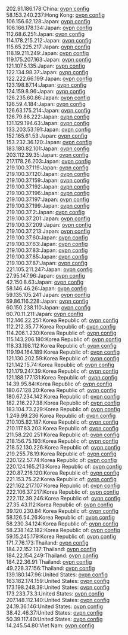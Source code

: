 202.91.186.178:China: [ovpn config](vpn/202_91_186_178.ovpn)  
58.153.240.237:Hong Kong: [ovpn config](vpn/58_153_240_237.ovpn)  
106.156.62.128:Japan: [ovpn config](vpn/106_156_62_128.ovpn)  
106.166.178.134:Japan: [ovpn config](vpn/106_166_178_134.ovpn)  
112.68.6.251:Japan: [ovpn config](vpn/112_68_6_251.ovpn)  
114.178.215.212:Japan: [ovpn config](vpn/114_178_215_212.ovpn)  
115.65.225.217:Japan: [ovpn config](vpn/115_65_225_217.ovpn)  
118.19.211.249:Japan: [ovpn config](vpn/118_19_211_249.ovpn)  
119.175.207.163:Japan: [ovpn config](vpn/119_175_207_163.ovpn)  
121.107.5.135:Japan: [ovpn config](vpn/121_107_5_135.ovpn)  
122.134.98.37:Japan: [ovpn config](vpn/122_134_98_37.ovpn)  
122.222.66.199:Japan: [ovpn config](vpn/122_222_66_199.ovpn)  
123.198.87.14:Japan: [ovpn config](vpn/123_198_87_14.ovpn)  
124.159.8.96:Japan: [ovpn config](vpn/124_159_8_96.ovpn)  
126.235.60.86:Japan: [ovpn config](vpn/126_235_60_86.ovpn)  
126.59.4.184:Japan: [ovpn config](vpn/126_59_4_184.ovpn)  
126.63.175.214:Japan: [ovpn config](vpn/126_63_175_214.ovpn)  
126.79.86.222:Japan: [ovpn config](vpn/126_79_86_222.ovpn)  
131.129.194.63:Japan: [ovpn config](vpn/131_129_194_63.ovpn)  
133.203.53.191:Japan: [ovpn config](vpn/133_203_53_191.ovpn)  
152.165.61.53:Japan: [ovpn config](vpn/152_165_61_53.ovpn)  
153.232.36.120:Japan: [ovpn config](vpn/153_232_36_120.ovpn)  
183.180.82.101:Japan: [ovpn config](vpn/183_180_82_101.ovpn)  
203.112.39.35:Japan: [ovpn config](vpn/203_112_39_35.ovpn)  
217.178.26.203:Japan: [ovpn config](vpn/217_178_26_203.ovpn)  
219.100.37.119:Japan: [ovpn config](vpn/219_100_37_119.ovpn)  
219.100.37.120:Japan: [ovpn config](vpn/219_100_37_120.ovpn)  
219.100.37.159:Japan: [ovpn config](vpn/219_100_37_159.ovpn)  
219.100.37.192:Japan: [ovpn config](vpn/219_100_37_192.ovpn)  
219.100.37.196:Japan: [ovpn config](vpn/219_100_37_196.ovpn)  
219.100.37.197:Japan: [ovpn config](vpn/219_100_37_197.ovpn)  
219.100.37.199:Japan: [ovpn config](vpn/219_100_37_199.ovpn)  
219.100.37.2:Japan: [ovpn config](vpn/219_100_37_2.ovpn)  
219.100.37.201:Japan: [ovpn config](vpn/219_100_37_201.ovpn)  
219.100.37.209:Japan: [ovpn config](vpn/219_100_37_209.ovpn)  
219.100.37.213:Japan: [ovpn config](vpn/219_100_37_213.ovpn)  
219.100.37.60:Japan: [ovpn config](vpn/219_100_37_60.ovpn)  
219.100.37.63:Japan: [ovpn config](vpn/219_100_37_63.ovpn)  
219.100.37.83:Japan: [ovpn config](vpn/219_100_37_83.ovpn)  
219.100.37.85:Japan: [ovpn config](vpn/219_100_37_85.ovpn)  
219.100.37.87:Japan: [ovpn config](vpn/219_100_37_87.ovpn)  
221.105.211.247:Japan: [ovpn config](vpn/221_105_211_247.ovpn)  
27.95.147.96:Japan: [ovpn config](vpn/27_95_147_96.ovpn)  
42.150.8.63:Japan: [ovpn config](vpn/42_150_8_63.ovpn)  
58.146.46.26:Japan: [ovpn config](vpn/58_146_46_26.ovpn)  
59.135.105.241:Japan: [ovpn config](vpn/59_135_105_241.ovpn)  
59.86.116.228:Japan: [ovpn config](vpn/59_86_116_228.ovpn)  
60.150.238.110:Japan: [ovpn config](vpn/60_150_238_110.ovpn)  
60.70.11.211:Japan: [ovpn config](vpn/60_70_11_211.ovpn)  
112.146.22.251:Korea Republic of: [ovpn config](vpn/112_146_22_251.ovpn)  
112.212.35.77:Korea Republic of: [ovpn config](vpn/112_212_35_77.ovpn)  
114.206.1.230:Korea Republic of: [ovpn config](vpn/114_206_1_230.ovpn)  
115.143.206.180:Korea Republic of: [ovpn config](vpn/115_143_206_180.ovpn)  
118.33.198.112:Korea Republic of: [ovpn config](vpn/118_33_198_112.ovpn)  
119.194.164.189:Korea Republic of: [ovpn config](vpn/119_194_164_189.ovpn)  
121.130.202.59:Korea Republic of: [ovpn config](vpn/121_130_202_59.ovpn)  
121.142.15.74:Korea Republic of: [ovpn config](vpn/121_142_15_74.ovpn)  
121.179.247.39:Korea Republic of: [ovpn config](vpn/121_179_247_39.ovpn)  
121.188.177.131:Korea Republic of: [ovpn config](vpn/121_188_177_131.ovpn)  
14.39.95.84:Korea Republic of: [ovpn config](vpn/14_39_95_84.ovpn)  
180.67.128.20:Korea Republic of: [ovpn config](vpn/180_67_128_20.ovpn)  
180.67.234.142:Korea Republic of: [ovpn config](vpn/180_67_234_142.ovpn)  
182.216.227.38:Korea Republic of: [ovpn config](vpn/182_216_227_38.ovpn)  
183.104.73.229:Korea Republic of: [ovpn config](vpn/183_104_73_229.ovpn)  
1.249.99.236:Korea Republic of: [ovpn config](vpn/1_249_99_236.ovpn)  
210.105.82.187:Korea Republic of: [ovpn config](vpn/210_105_82_187.ovpn)  
210.117.83.203:Korea Republic of: [ovpn config](vpn/210_117_83_203.ovpn)  
211.58.220.251:Korea Republic of: [ovpn config](vpn/211_58_220_251.ovpn)  
218.156.75.193:Korea Republic of: [ovpn config](vpn/218_156_75_193.ovpn)  
218.52.130.226:Korea Republic of: [ovpn config](vpn/218_52_130_226.ovpn)  
219.255.78.19:Korea Republic of: [ovpn config](vpn/219_255_78_19.ovpn)  
220.122.57.74:Korea Republic of: [ovpn config](vpn/220_122_57_74.ovpn)  
220.124.165.213:Korea Republic of: [ovpn config](vpn/220_124_165_213.ovpn)  
220.87.216.120:Korea Republic of: [ovpn config](vpn/220_87_216_120.ovpn)  
221.153.75.22:Korea Republic of: [ovpn config](vpn/221_153_75_22.ovpn)  
221.162.217.107:Korea Republic of: [ovpn config](vpn/221_162_217_107.ovpn)  
222.106.37.217:Korea Republic of: [ovpn config](vpn/222_106_37_217.ovpn)  
222.112.39.246:Korea Republic of: [ovpn config](vpn/222_112_39_246.ovpn)  
27.35.43.112:Korea Republic of: [ovpn config](vpn/27_35_43_112.ovpn)  
39.120.230.84:Korea Republic of: [ovpn config](vpn/39_120_230_84.ovpn)  
58.126.54.26:Korea Republic of: [ovpn config](vpn/58_126_54_26.ovpn)  
58.230.34.124:Korea Republic of: [ovpn config](vpn/58_230_34_124.ovpn)  
58.238.142.182:Korea Republic of: [ovpn config](vpn/58_238_142_182.ovpn)  
59.15.245.179:Korea Republic of: [ovpn config](vpn/59_15_245_179.ovpn)  
171.7.76.173:Thailand: [ovpn config](vpn/171_7_76_173.ovpn)  
184.22.152.137:Thailand: [ovpn config](vpn/184_22_152_137.ovpn)  
184.22.154.249:Thailand: [ovpn config](vpn/184_22_154_249.ovpn)  
184.22.36.91:Thailand: [ovpn config](vpn/184_22_36_91.ovpn)  
49.228.37.156:Thailand: [ovpn config](vpn/49_228_37_156.ovpn)  
139.180.147.96:United States: [ovpn config](vpn/139_180_147_96.ovpn)  
163.182.174.159:United States: [ovpn config](vpn/163_182_174_159.ovpn)  
173.198.248.39:United States: [ovpn config](vpn/173_198_248_39.ovpn)  
173.233.73.3:United States: [ovpn config](vpn/173_233_73_3.ovpn)  
207.148.112.140:United States: [ovpn config](vpn/207_148_112_140.ovpn)  
24.19.36.146:United States: [ovpn config](vpn/24_19_36_146.ovpn)  
38.42.46.37:United States: [ovpn config](vpn/38_42_46_37.ovpn)  
50.39.117.40:United States: [ovpn config](vpn/50_39_117_40.ovpn)  
14.245.54.80:Viet Nam: [ovpn config](vpn/14_245_54_80.ovpn)  
